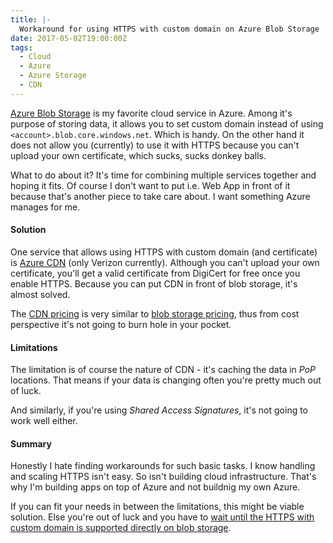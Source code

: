 ```yaml
---
title: |-
  Workaround for using HTTPS with custom domain on Azure Blob Storage
date: 2017-05-02T19:00:00Z
tags:
  - Cloud
  - Azure
  - Azure Storage
  - CDN
---
```

[Azure Blob Storage][4] is my favorite cloud service in Azure. Among it's purpose of storing data, it allows you to set custom domain instead of using `<account>.blob.core.windows.net`. Which is handy. On the other hand it does not allow you (currently) to use it with HTTPS because you can't upload your own certificate, which sucks, sucks donkey balls.

<!-- excerpt -->

What to do about it? It's time for combining multiple services together and hoping it fits. Of course I don't want to put i.e. Web App in front of it because that's another piece to take care about. I want something Azure manages for me.

#### Solution

One service that allows using HTTPS with custom domain (and certificate) is [Azure CDN][5] (only Verizon currently). Although you can't upload your own certificate, you'll get a valid certificate from DigiCert for free once you enable HTTPS. Because you can put CDN in front of blob storage, it's almost solved.

The [CDN pricing][2] is very similar to [blob storage pricing][1], thus from cost perspective it's not going to burn hole in your pocket.

#### Limitations

The limitation is of course the nature of CDN - it's caching the data in _PoP_ locations. That means if your data is changing often you're pretty much out of luck.

And similarly, if you're using _Shared Access Signatures_, it's not going to work well either.

#### Summary

Honestly I hate finding workarounds for such basic tasks. I know handling and scaling HTTPS isn't easy. So isn't building cloud infrastructure. That's why I'm building apps on top of Azure and not buildnig my own Azure.

If you can fit your needs in between the limitations, this might be viable solution. Else you're out of luck and you have to [wait until the HTTPS with custom domain is supported directly on blob storage][3].

[1]: https://azure.microsoft.com/en-us/pricing/details/storage/blobs/
[2]: https://azure.microsoft.com/en-us/pricing/details/cdn/
[3]: https://feedback.azure.com/forums/217298-storage/suggestions/3007732-make-it-possible-to-use-ssl-on-blob-storage-using
[4]: https://azure.microsoft.com/en-us/services/storage/blobs/
[5]: https://azure.microsoft.com/en-us/services/cdn/